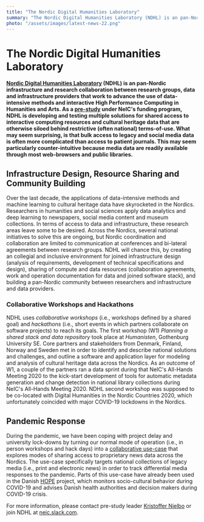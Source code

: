 ```yaml
---
title: "The Nordic Digital Humanities Laboratory"
summary: "The Nordic Digital Humanities Laboratory (NDHL) is an pan-Nordic infrastructure and research collaboration between research groups, data and infrastructure providers that work to advance the use of data-intensive methods and interactive High Performance Computing in Humanities and Arts."
photo: "/assets/images/latest-news-22.png"
---
```


The Nordic Digital Humanities Laboratory
===========================

**[Nordic Digital Humanities Laboratory](
https://centre-for-humanities-computing.github.io/Nordic-Digital-Humanities-Laboratory/) (NDHL) is an pan-Nordic infrastructure and research collaboration between research groups, data and infrastructure providers that work to advance the use of data-intensive methods and interactive High Performance Computing in Humanities and Arts. As a [pre-study](https://neic.no/ndhl/) under NeIC's funding program, NDHL is developing and testing multiple solutions for shared access to interactive computing resources and cultural heritage data that are otherwise siloed behind restrictive (often national) terms-of-use. What may seem surprising, is that bulk access to legacy and social media data is often more complicated than access to patient journals. This may seem particularly counter-intuitive because media data are readily available through most web-browsers and public libraries.**

## Infrastructure Design, Resource Sharing and Community Building ##

Over the last decade, the applications of data-intensive methods and machine learning to cultural heritage data  have skyrocketed in the Nordics. Researchers in humanities and social sciences apply data analytics and deep learning to newspapers, social media content and museum collections. In terms of access to data and infrastructure, these research areas leave some to be desired. Across the Nordics, several national initiatives to solve this are ongoing, but Nordic coordination and collaboration are limited to communication at conferences and bi-lateral agreements between research groups. NDHL will chance this, by creating an collegial and inclusive environment for joined infrastructure design (analysis of requirements, development of technical specifications and design), sharing of compute and data resources (collaboration agreements, work and operation documentation for data and joined software stack), and building a pan-Nordic community between researchers and infrastructure and data providers.

### Collaborative Workshops and Hackathons ###

NDHL uses _collaborative workshops_ (i.e., workshops defined by a shared goal) and _hackathons_ (i.e., short events in which partners collaborate on software projects) to reach its goals. The first workshop (W1) *Planning a shared stack and data repository* took place at *Humanisten*, Gothenburg University SE. Core partners and stakeholders from Denmark, Finland, Norway and Sweden met in order to identify and describe national solutions and challenges, and outline a software and application layer for modeling and analysis of cultural heritage data across the Nordics. As an outcome of W1, a couple of the partners ran a data sprint during that NeIC's All-Hands Meeting 2020 to the kick-start development of tools for automatic metadata generation and change detection in national library collections during NeIC's All-Hands Meeting 2020. NDHL second workshop was supposed to be co-located with Digital Humanities in the Nordic Countries 2020, which unfortunately coincided with major COVID-19 lockdowns in the Nordics.

## Pandemic Response ##

During the pandemic, we have been coping with project delay and university lock-downs by turning our normal mode of operation (i.e., in person workshops and hack days) into a [collaborative use-case](https://centre-for-humanities-computing.github.io/Nordic-Digital-Humanities-Laboratory/pages/resources/) that explores modes of sharing access to proprietary news data across the Nordics. The use-case specifically targets national collections of legacy media (i.e., print and electronic news) in order to track differential media responses to the pandemic. Parts of this use-case have already been used in the Danish [HOPE](https://hope-project.dk/#/) project, which monitors socio-cultural behavior during COVID-19 and advises Danish health authorities and decision makers during COVID-19 crisis.


For more information, please contact pre-study leader [Kristoffer Nielbo](mailto:kln@cas.au.dk?subject=[NDHL]%20newsletter%20request) or join NDHL at [neic.slack.com](neic.slack.com).
